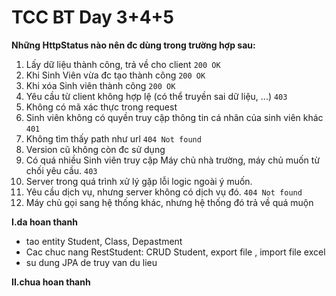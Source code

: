 # TCC BT Day 3+4+5

**Những HttpStatus nào nên đc dùng trong trường hợp sau:**
1. Lấy dữ liệu thành công, trả về cho client `200 OK`
2. Khi Sinh Viên vừa đc tạo thành công `200 OK`
3. Khi xóa Sinh viên thành công `200 OK`
4. Yêu cầu từ client không hợp lệ (có thể truyền sai dữ liệu, ...) `403`
5. Không có mã xác thực trong request
6. Sinh viên không có quyền truy cập thông tin cá nhân của sinh viên khác `401`
7. Không tìm thấy path như url `404 Not found`
8. Version cũ không còn đc sử dụng 
9. Có quá nhiều Sinh viên truy cập Máy chủ nhà trường, máy chủ muốn từ chối yêu cầu. `403`
10. Server trong quá trình xử lý gặp lỗi logic ngoài ý muốn.
11. Yêu cầu dịch vụ, nhưng server không có dịch vụ đó. `404 Not found`
12. Máy chủ gọi sang hệ thống khác, nhưng hệ thống đó trả về quá muộn

**I.da hoan thanh**
* tao entity Student, Class, Depastment
* Cac chuc nang RestStudent: CRUD Student, export file , import file excel 
* su dung JPA de truy van du lieu

**II.chua hoan thanh**


